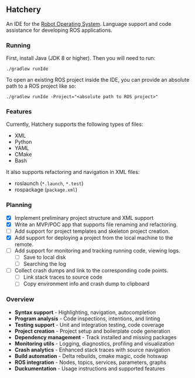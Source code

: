 ## Hatchery

An IDE for the [Robot Operating System](http://www.ros.org/). Language support and code assistance for developing ROS applications. 

### Running

First, install Java (JDK 8 or higher). Then you will need to run:

`./gradlew runIde`

To open an existing ROS project inside the IDE, you can provide an absolute path to a ROS project like so:

`./gradlew runIde -Project="<absolute path to ROS project>"`

### Features 

Currently, Hatchery supports the following types of files:

* XML
* Python
* YAML
* CMake
* Bash

It also supports refactoring and navigation in XML files:

* roslaunch (`*.launch`, `*.test`)
* rospackage (`package.xml`)

### Planning

- [x] Implement preliminary project structure and XML support
- [x] Write an MVP/POC app that supports file renaming and refactoring.
- [ ] Add support for project templates and skeleton project creation.
- [x] Add support for deploying a project from the local machine to the remote.
- [ ] Add support for monitoring and tracking running code, viewing logs.
    - [ ] Save to local disk
    - [ ] Searching the log
- [ ] Collect crash dumps and link to the corresponding code points.
    - [ ] Link stack traces to source code
    - [ ] Copy environment info and crash dump to clipboard

### Overview

* **Syntax support** - Highlighting, navigation, autocompletion
* **Program analysis** - Code inspections, intentions, and linting
* **Testing support** - Unit and integration testing, code coverage
* **Project creation** - Project setup and boilerplate code generation
* **Dependency management** - Track installed and missing packages
* **Monitoring utils** - Logging, diagnostics, profiling and visualization
* **Crash analytics** - Enhanced stack traces with source navigation
* **Build automation** - Delta rebuilds, cmake magic, code hotswap
* **ROS integration** - Nodes, topics, services, parameters, graphs
* **Duckumentation** - Usage instructions and supported features